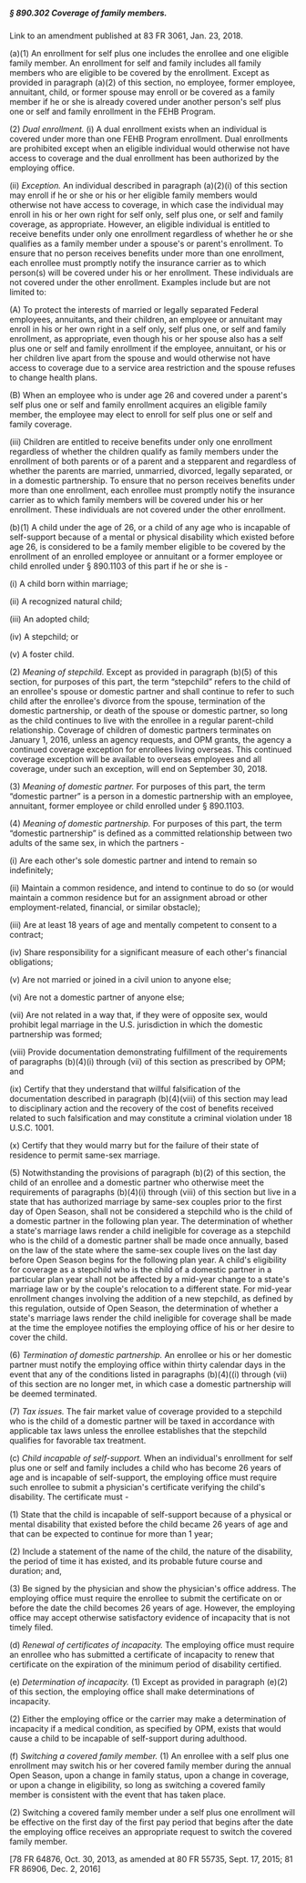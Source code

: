##### § 890.302 Coverage of family members. #####

Link to an amendment published at 83 FR 3061, Jan. 23, 2018.

(a)(1) An enrollment for self plus one includes the enrollee and one eligible family member. An enrollment for self and family includes all family members who are eligible to be covered by the enrollment. Except as provided in paragraph (a)(2) of this section, no employee, former employee, annuitant, child, or former spouse may enroll or be covered as a family member if he or she is already covered under another person's self plus one or self and family enrollment in the FEHB Program.

(2) *Dual enrollment.* (i) A dual enrollment exists when an individual is covered under more than one FEHB Program enrollment. Dual enrollments are prohibited except when an eligible individual would otherwise not have access to coverage and the dual enrollment has been authorized by the employing office.

(ii) *Exception.* An individual described in paragraph (a)(2)(i) of this section may enroll if he or she or his or her eligible family members would otherwise not have access to coverage, in which case the individual may enroll in his or her own right for self only, self plus one, or self and family coverage, as appropriate. However, an eligible individual is entitled to receive benefits under only one enrollment regardless of whether he or she qualifies as a family member under a spouse's or parent's enrollment. To ensure that no person receives benefits under more than one enrollment, each enrollee must promptly notify the insurance carrier as to which person(s) will be covered under his or her enrollment. These individuals are not covered under the other enrollment. Examples include but are not limited to:

(A) To protect the interests of married or legally separated Federal employees, annuitants, and their children, an employee or annuitant may enroll in his or her own right in a self only, self plus one, or self and family enrollment, as appropriate, even though his or her spouse also has a self plus one or self and family enrollment if the employee, annuitant, or his or her children live apart from the spouse and would otherwise not have access to coverage due to a service area restriction and the spouse refuses to change health plans.

(B) When an employee who is under age 26 and covered under a parent's self plus one or self and family enrollment acquires an eligible family member, the employee may elect to enroll for self plus one or self and family coverage.

(iii) Children are entitled to receive benefits under only one enrollment regardless of whether the children qualify as family members under the enrollment of both parents or of a parent and a stepparent and regardless of whether the parents are married, unmarried, divorced, legally separated, or in a domestic partnership. To ensure that no person receives benefits under more than one enrollment, each enrollee must promptly notify the insurance carrier as to which family members will be covered under his or her enrollment. These individuals are not covered under the other enrollment.

(b)(1) A child under the age of 26, or a child of any age who is incapable of self-support because of a mental or physical disability which existed before age 26, is considered to be a family member eligible to be covered by the enrollment of an enrolled employee or annuitant or a former employee or child enrolled under § 890.1103 of this part if he or she is -

(i) A child born within marriage;

(ii) A recognized natural child;

(iii) An adopted child;

(iv) A stepchild; or

(v) A foster child.

(2) *Meaning of stepchild.* Except as provided in paragraph (b)(5) of this section, for purposes of this part, the term “stepchild” refers to the child of an enrollee's spouse or domestic partner and shall continue to refer to such child after the enrollee's divorce from the spouse, termination of the domestic partnership, or death of the spouse or domestic partner, so long as the child continues to live with the enrollee in a regular parent-child relationship. Coverage of children of domestic partners terminates on January 1, 2016, unless an agency requests, and OPM grants, the agency a continued coverage exception for enrollees living overseas. This continued coverage exception will be available to overseas employees and all coverage, under such an exception, will end on September 30, 2018.

(3) *Meaning of domestic partner.* For purposes of this part, the term “domestic partner” is a person in a domestic partnership with an employee, annuitant, former employee or child enrolled under § 890.1103.

(4) *Meaning of domestic partnership.* For purposes of this part, the term “domestic partnership” is defined as a committed relationship between two adults of the same sex, in which the partners -

(i) Are each other's sole domestic partner and intend to remain so indefinitely;

(ii) Maintain a common residence, and intend to continue to do so (or would maintain a common residence but for an assignment abroad or other employment-related, financial, or similar obstacle);

(iii) Are at least 18 years of age and mentally competent to consent to a contract;

(iv) Share responsibility for a significant measure of each other's financial obligations;

(v) Are not married or joined in a civil union to anyone else;

(vi) Are not a domestic partner of anyone else;

(vii) Are not related in a way that, if they were of opposite sex, would prohibit legal marriage in the U.S. jurisdiction in which the domestic partnership was formed;

(viii) Provide documentation demonstrating fulfillment of the requirements of paragraphs (b)(4)(i) through (vii) of this section as prescribed by OPM; and

(ix) Certify that they understand that willful falsification of the documentation described in paragraph (b)(4)(viii) of this section may lead to disciplinary action and the recovery of the cost of benefits received related to such falsification and may constitute a criminal violation under 18 U.S.C. 1001.

(x) Certify that they would marry but for the failure of their state of residence to permit same-sex marriage.

(5) Notwithstanding the provisions of paragraph (b)(2) of this section, the child of an enrollee and a domestic partner who otherwise meet the requirements of paragraphs (b)(4)(i) through (viii) of this section but live in a state that has authorized marriage by same-sex couples prior to the first day of Open Season, shall not be considered a stepchild who is the child of a domestic partner in the following plan year. The determination of whether a state's marriage laws render a child ineligible for coverage as a stepchild who is the child of a domestic partner shall be made once annually, based on the law of the state where the same-sex couple lives on the last day before Open Season begins for the following plan year. A child's eligibility for coverage as a stepchild who is the child of a domestic partner in a particular plan year shall not be affected by a mid-year change to a state's marriage law or by the couple's relocation to a different state. For mid-year enrollment changes involving the addition of a new stepchild, as defined by this regulation, outside of Open Season, the determination of whether a state's marriage laws render the child ineligible for coverage shall be made at the time the employee notifies the employing office of his or her desire to cover the child.

(6) *Termination of domestic partnership.* An enrollee or his or her domestic partner must notify the employing office within thirty calendar days in the event that any of the conditions listed in paragraphs (b)(4)((i) through (vii) of this section are no longer met, in which case a domestic partnership will be deemed terminated.

(7) *Tax issues.* The fair market value of coverage provided to a stepchild who is the child of a domestic partner will be taxed in accordance with applicable tax laws unless the enrollee establishes that the stepchild qualifies for favorable tax treatment.

(c) *Child incapable of self-support.* When an individual's enrollment for self plus one or self and family includes a child who has become 26 years of age and is incapable of self-support, the employing office must require such enrollee to submit a physician's certificate verifying the child's disability. The certificate must -

(1) State that the child is incapable of self-support because of a physical or mental disability that existed before the child became 26 years of age and that can be expected to continue for more than 1 year;

(2) Include a statement of the name of the child, the nature of the disability, the period of time it has existed, and its probable future course and duration; and,

(3) Be signed by the physician and show the physician's office address. The employing office must require the enrollee to submit the certificate on or before the date the child becomes 26 years of age. However, the employing office may accept otherwise satisfactory evidence of incapacity that is not timely filed.

(d) *Renewal of certificates of incapacity.* The employing office must require an enrollee who has submitted a certificate of incapacity to renew that certificate on the expiration of the minimum period of disability certified.

(e) *Determination of incapacity.* (1) Except as provided in paragraph (e)(2) of this section, the employing office shall make determinations of incapacity.

(2) Either the employing office or the carrier may make a determination of incapacity if a medical condition, as specified by OPM, exists that would cause a child to be incapable of self-support during adulthood.

(f) *Switching a covered family member.* (1) An enrollee with a self plus one enrollment may switch his or her covered family member during the annual Open Season, upon a change in family status, upon a change in coverage, or upon a change in eligibility, so long as switching a covered family member is consistent with the event that has taken place.

(2) Switching a covered family member under a self plus one enrollment will be effective on the first day of the first pay period that begins after the date the employing office receives an appropriate request to switch the covered family member.

[78 FR 64876, Oct. 30, 2013, as amended at 80 FR 55735, Sept. 17, 2015; 81 FR 86906, Dec. 2, 2016]